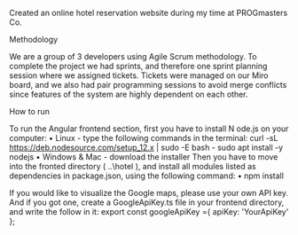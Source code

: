 Created an online hotel reservation website during my time at PROGmasters Co.

Methodology

We are a group of 3 developers using Agile Scrum methodology.
To complete the project we had sprints, and therefore one sprint planning session where we assigned tickets.
Tickets were managed on our Miro board, and we also had pair programming sessions to avoid merge conflicts since features of the system are highly dependent on each other.

How to run

To run the Angular frontend section, first you have to install N ode.js on your computer:
•	Linux - type the following commands in the terminal:
curl -sL https://deb.nodesource.com/setup_12.x | sudo -E bash -
sudo apt install -y nodejs
•	Windows & Mac - download the installer
Then you have to move  into the fronted directory ( ..\hotel ), and install all modules listed as dependencies in package.json, using the following command:
•	npm install


If you would like to visualize the Google maps, please use your own API key. And if you got one, create a GoogleApiKey.ts file in your frontend directory, and write the follow in it: 
export const googleApiKey ={
 	 apiKey: 'YourApiKey'
};

